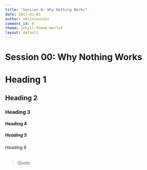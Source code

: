 ```yaml
---
title: "Session 0: Why Nothing Works"
date: 2017-01-01
author: obliviousinc
comment_id: 0
theme: jekyll-theme-merlot
layout: default
---
```


# Session 00: Why Nothing Works

# Heading 1
## Heading 2
### Heading 3
#### Heading 4
##### Heading 5
###### Heading 6
> Quote